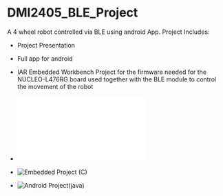 # DMI2405_BLE_Project

A 4 wheel robot controlled via BLE using android App. Project Includes:

- Project Presentation
- Full app for android
- IAR Embedded Workbench Project for the firmware needed for the NUCLEO-L476RG board used together with the BLE module to control the movement of the robot


- ![Project Presentation](/UTILS/Presentation.pdf)
- ![Embedded Project (C)](/EmbeddedProjectC/)
- ![Android Project(java)](/FinalProject/)
